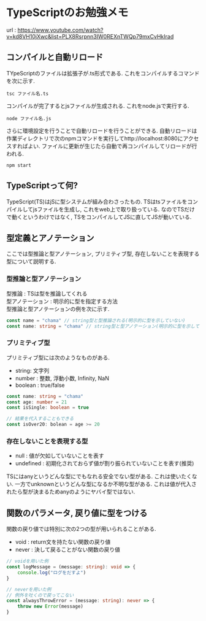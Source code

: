 # TypeScriptのお勉強メモ

url : https://www.youtube.com/watch?v=kd8VH10jXwc&list=PLX8Rsrpnn3IW0REXnTWQp79mxCvHkIrad  

## コンパイルと自動リロード
TYpeScriptのファイルは拡張子が.ts形式である. これをコンパイルするコマンドを次に示す.
```
tsc ファイル名.ts
```
コンパイルが完了するとjsファイルが生成される. これをnode.jsで実行する.
```
node ファイル名.js
```

さらに環境設定を行うことで自動リロードを行うことができる. 自動リロードは作業ディレクトリで次のnpmコマンドを実行してhttp://localhost:8080にアクセスすればよい. ファイルに更新が生じたら自動で再コンパイルしてリロードが行われる.
```
npm start
```

## TypeScriptって何?
TypeScript(TS)はjSに型システムが組み合わさったもの. TSはtsファイルをコンパイルしてjsファイルを生成し, これをweb上で取り扱っている. なのでTSだけで動くというわけではなく, TSをコンパイルしてJSに直してJSが動いている.

## 型定義とアノテーション
ここでは型推論と型アノテーション, プリミティブ型, 存在しないことを表現する型について説明する.

### 型推論と型アノテーション
型推論 : TSは型を推論してくれる  
型アノテーション : 明示的に型を指定する方法  
型推論と型アノテーションの例を次に示す.

```ts
const name = "chama" // string型と型推論される(明示的に型を示していない)
const name: string = "chama" // string型と型アノテーション(明示的に型を示している)
```

### プリミティブ型
プリミティブ型には次のようなものがある.
- string: 文字列
- number : 整数, 浮動小数, Infinity, NaN
- boolean : true/false

```ts
const name: string = "chama"
const age: number = 21
const isSingle: boolean = true

// 結果を代入することもできる
const isOver20: bolean = age >= 20
```

### 存在しないことを表現する型
- null : 値が欠如していないことを表す
- undefined : 初期化されておらず値が割り振られていないことを表す(推奨)

TSにはanyというどんな型にでもなれる安全でない型がある. これは使いたくない. 一方でunknownというどんな型になるか不明な型がある. これは値が代入されたら型が決まるためanyのようにヤバイ型ではない.

## 関数のパラメータ, 戻り値に型をつける
関数の戻り値では特別に次の2つの型が用いられることがある.
- void : return文を持たない関数の戻り値
- never : 決して戻ることがない関数の戻り値

```ts
// voidを用いた例
const logMessage = (message: string): void => {
    console.log("ログをだすよ")
}

// neverを用いた例
// 例外を吐くので戻ってこない
const alwaysThrowError = (message: string): never => {
    throw new Error(message)
}
```